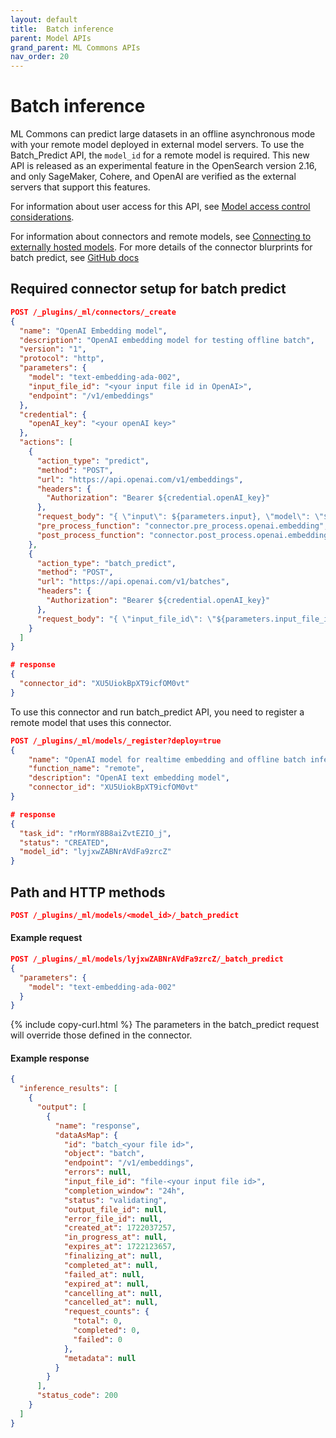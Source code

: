 ```yaml
---
layout: default
title:  Batch inference
parent: Model APIs
grand_parent: ML Commons APIs
nav_order: 20
---
```


# Batch inference

ML Commons can predict large datasets in an offline asynchronous mode with your remote model deployed in external model servers. To use the Batch_Predict API, the `model_id` for a remote model is required. This new API is released as an experimental feature in the OpenSearch version 2.16, and only SageMaker, Cohere, and OpenAI are verified as the external servers that support this features.

For information about user access for this API, see [Model access control considerations]({{site.url}}{{site.baseurl}}/ml-commons-plugin/api/model-apis/index/#model-access-control-considerations).


For information about connectors and remote models, see [Connecting to externally hosted models]({{site.url}}{{site.baseurl}}/ml-commons-plugin/remote-models/index/). For more details of the connector blurprints for batch predict, see [GitHub docs](https://github.com/opensearch-project/ml-commons/blob/main/docs/remote_inference_blueprints/batch_inference_openAI_connector_blueprint.md)

## Required connector setup for batch predict
```json
POST /_plugins/_ml/connectors/_create
{
  "name": "OpenAI Embedding model",
  "description": "OpenAI embedding model for testing offline batch",
  "version": "1",
  "protocol": "http",
  "parameters": {
    "model": "text-embedding-ada-002",
    "input_file_id": "<your input file id in OpenAI>",
    "endpoint": "/v1/embeddings"
  },
  "credential": {
    "openAI_key": "<your openAI key>"
  },
  "actions": [
    {
      "action_type": "predict",
      "method": "POST",
      "url": "https://api.openai.com/v1/embeddings",
      "headers": {
        "Authorization": "Bearer ${credential.openAI_key}"
      },
      "request_body": "{ \"input\": ${parameters.input}, \"model\": \"${parameters.model}\" }",
      "pre_process_function": "connector.pre_process.openai.embedding",
      "post_process_function": "connector.post_process.openai.embedding"
    },
    {
      "action_type": "batch_predict",
      "method": "POST",
      "url": "https://api.openai.com/v1/batches",
      "headers": {
        "Authorization": "Bearer ${credential.openAI_key}"
      },
      "request_body": "{ \"input_file_id\": \"${parameters.input_file_id}\", \"endpoint\": \"${parameters.endpoint}\", \"completion_window\": \"24h\" }"
    }
  ]
}

# response
{
  "connector_id": "XU5UiokBpXT9icfOM0vt"
}
```
To use this connector and run batch_predict API, you need to register a remote model that uses this connector.
```json
POST /_plugins/_ml/models/_register?deploy=true
{
    "name": "OpenAI model for realtime embedding and offline batch inference",
    "function_name": "remote",
    "description": "OpenAI text embedding model",
    "connector_id": "XU5UiokBpXT9icfOM0vt"
}

# response
{
  "task_id": "rMormY8B8aiZvtEZIO_j",
  "status": "CREATED",
  "model_id": "lyjxwZABNrAVdFa9zrcZ"
}
```


## Path and HTTP methods

```json
POST /_plugins/_ml/models/<model_id>/_batch_predict
```

#### Example request

```json
POST /_plugins/_ml/models/lyjxwZABNrAVdFa9zrcZ/_batch_predict
{
  "parameters": {
    "model": "text-embedding-ada-002"
  }
}
```
{% include copy-curl.html %}
The parameters in the batch_predict request will override those defined in the connector.

#### Example response

```json
{
  "inference_results": [
    {
      "output": [
        {
          "name": "response",
          "dataAsMap": {
            "id": "batch_<your file id>",
            "object": "batch",
            "endpoint": "/v1/embeddings",
            "errors": null,
            "input_file_id": "file-<your input file id>",
            "completion_window": "24h",
            "status": "validating",
            "output_file_id": null,
            "error_file_id": null,
            "created_at": 1722037257,
            "in_progress_at": null,
            "expires_at": 1722123657,
            "finalizing_at": null,
            "completed_at": null,
            "failed_at": null,
            "expired_at": null,
            "cancelling_at": null,
            "cancelled_at": null,
            "request_counts": {
              "total": 0,
              "completed": 0,
              "failed": 0
            },
            "metadata": null
          }
        }
      ],
      "status_code": 200
    }
  ]
}
```
